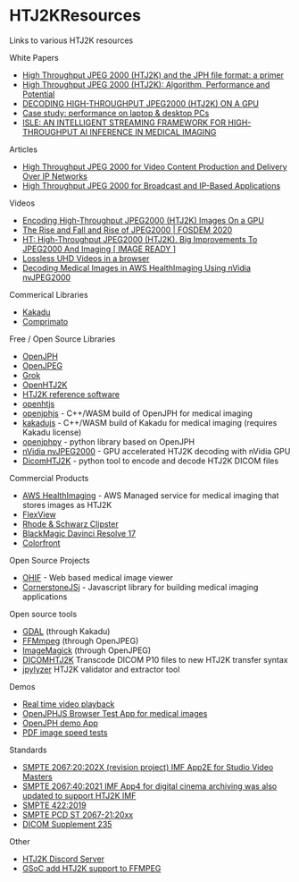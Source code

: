 # HTJ2KResources
Links to various HTJ2K resources

White Papers
* [High Throughput JPEG 2000 (HTJ2K) and the JPH file format: a primer](https://ds.jpeg.org/whitepapers/jpeg-htj2k-whitepaper.pdf)
* [High Throughput JPEG 2000 (HTJ2K): Algorithm, Performance and Potential](https://www.htj2k.com/wp-content/uploads/white-paper.pdf)
* [DECODING HIGH-THROUGHPUT JPEG2000 (HTJ2K) ON A GPU](https://kakadusoftware.com/wp-content/uploads/ICIP2019_GPU.pdf)
* [Case study: performance on laptop & desktop PCs](https://ds.jpeg.org/documents/jpeg2000/wg1n100269-096-COM-JPEG_Case_Study_HTJ2K_performance_on_laptop_desktop_PCs.pdf)
* [ISLE: AN INTELLIGENT STREAMING FRAMEWORK FOR HIGH-THROUGHPUT AI
INFERENCE IN MEDICAL IMAGING](https://arxiv.org/pdf/2305.15617v2.pdf)

Articles
* [High Throughput JPEG 2000 for Video Content Production and Delivery Over IP Networks](https://www.frontiersin.org/articles/10.3389/frsip.2022.885644/full)
* [High Throughput JPEG 2000 for Broadcast and IP-Based Applications](https://ieeexplore.ieee.org/document/9424052)

Videos
* [Encoding High-Throughput JPEG2000 (HTJ2K) Images On a GPU](https://www.youtube.com/watch?v=iw-1WYzutB4)
* [The Rise and Fall and Rise of JPEG2000 | FOSDEM 2020](https://www.youtube.com/watch?v=UGXeRx0Tic4)
* [HT: High-Throughput JPEG2000 (HTJ2K). Big Improvements To JPEG2000 And Imaging [ IMAGE READY ]](https://www.youtube.com/watch?v=Jvb3mUCyHH0)
* [Lossless UHD Videos in a browser](https://www.w3.org/2021/03/media-production-workshop/talks/pierre-anthony-lemieux-media-production.html)
* [Decoding Medical Images in AWS HealthImaging Using nVidia nvJPEG2000](https://event.on24.com/eventRegistration/console/apollox/mainEvent?&eventid=4344398&sessionid=1&username=&partnerref=&format=fhvideo1&mobile=&flashsupportedmobiledevice=&helpcenter=&key=9A63C3CED52D08FFA52D359F05E88D28&newConsole=true&nxChe=true&newTabCon=true&consoleEarEventConsole=false&text_language_id=en&playerwidth=748&playerheight=526&eventuserid=648032784&contenttype=A&mediametricsessionid=558259950&mediametricid=6121929&usercd=648032784&mode=launch)


Commerical Libraries
* [Kakadu](https://kakadusoftware.com)
* [Comprimato](https://comprimato.com)

Free / Open Source Libraries
* [OpenJPH](https://github.com/aous72/OpenJPH)
* [OpenJPEG](https://github.com/uclouvain/openjpeg)
* [Grok](https://github.com/GrokImageCompression/grok)
* [OpenHTJ2K](https://github.com/osamu620/OpenHTJ2K)
* [HTJ2K reference software](https://gitlab.com/wg1/htj2k-rs/)
* [openhtjs](https://github.com/sandflow/openhtjs)
* [openjphjs](https://github.com/chafey/openjphjs) - C++/WASM build of OpenJPH for medical imaging
* [kakadujs](https://github.com/chafey/kakadujs/) - C++/WASM build of Kakadu for medical imaging (requires Kakadu license)
* [openjphpy](https://github.com/UM2ii/openjphpy/) - python library based on OpenJPH
* [nVidia nvJPEG2000](https://docs.nvidia.com/cuda/nvjpeg2000/index.html) - GPU accelerated HTJ2K decoding with nVidia GPU
* [DicomHTJ2K](https://github.com/teknasd/DicomHTJ2K) - python tool to encode and decode HTJ2K DICOM files

Commercial Products 
* [AWS HealthImaging](https://aws.amazon.com/healthlake/imaging/) - AWS Managed service for medical imaging that stores images as HTJ2K
* [FlexView](https://flexview.ai/)
* [Rhode & Schwarz Clipster](https://www.rohde-schwarz.com/us/products/broadcast-and-media/media-mastering/rs-clipster_63493-229148.html)
* [BlackMagic Davinci Resolve 17](https://www.blackmagicdesign.com/products/davinciresolve/)
* [Colorfront](https://colorfront.com/)

Open Source Projects
* [OHIF](https://ohif.org) - Web based medical image viewer
* [CornerstoneJSj](https://www.cornerstonejs.org/) - Javascript library for building medical imaging applications

Open source tools
* [GDAL](https://gdal.org/) (through Kakadu)
* [FFMmpeg](https://ffmpeg.org/) (through OpenJPEG)
* [ImageMagick](https://imagemagick.org/) (through OpenJPEG)
* [DICOMHTJ2K](https://github.com/chafey/DICOMHTJ2K) Transcode DICOM P10 files to new HTJ2K transfer syntax
* [jpylyzer](https://jpylyzer.openpreservation.org/) HTJ2K validator and extractor tool

Demos
* [Real time video playback](https://demo.noproxy.cloud/)
* [OpenJPHJS Browser Test App for medical images](https://chafey.github.io/openjphjs/test/browser/index.html)
* [OpenJPH demo App](https://openjph.org/javascript/demo.html)
* [PDF image speed tests](https://www.ht-pdf.com/)

Standards
* [SMPTE 2067:20:202X (revision project) IMF App2E for Studio Video Masters](https://github.com/SMPTE/st2067-21/blob/main/35PM-CD-ST-2067-21-IMFApp2E-Rev-2021-11-26(clean)-PCD.pdf)
* [SMPTE 2067:40:2021 IMF App4 for digital cinema archiving was also updated to support HTJ2K IMF](https://ieeexplore.ieee.org/abstract/document/9576684)
* [SMPTE 422:2019](https://ieeexplore.ieee.org/document/8984770)
* [SMPTE PCD ST 2067-21:20xx](https://raw.githubusercontent.com/SMPTE/st2067-21/main/35PM-CD-ST-2067-21-IMFApp2E-Rev-2021-11-26(clean)-PCD.pdf)
* [DICOM Supplement 235](https://www.dicomstandard.org/news-dir/current/docs/sups/sup235.pdf)

Other
* [HTJ2K Discord Server](https://discord.gg/U4Zbq7RGDn)
* [GSoC add HTJ2K support to FFMPEG](https://trac.ffmpeg.org/wiki/SponsoringPrograms/GSoC/2022#AddsupportforPart15totheJPEG2000decoder)
